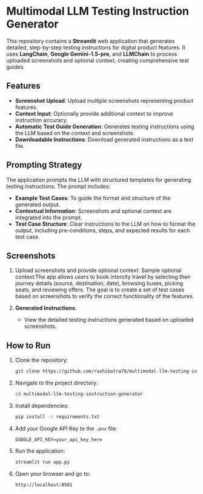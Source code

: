 # Multimodal LLM Testing Instruction Generator

This repository contains a **Streamlit** web application that generates detailed, step-by-step testing instructions for digital product features. It uses **LangChain**, **Google Gemini-1.5-pro**, and **LLMChain** to process uploaded screenshots and optional context, creating comprehensive test guides.

## Features

- **Screenshot Upload**: Upload multiple screenshots representing product features.
- **Context Input**: Optionally provide additional context to improve instruction accuracy.
- **Automatic Test Guide Generation**: Generates testing instructions using the LLM based on the context and screenshots.
- **Downloadable Instructions**: Download generated instructions as a text file.

## Prompting Strategy

The application prompts the LLM with structured templates for generating testing instructions. The prompt includes:

- **Example Test Cases**: To guide the format and structure of the generated output.
- **Contextual Information**: Screenshots and optional context are integrated into the prompt.
- **Test Case Structure**: Clear instructions to the LLM on how to format the output, including pre-conditions, steps, and expected results for each test case.

## Screenshots

1. Upload screenshots and provide optional context.
   Sample optional context:The app allows users to book intercity travel by selecting their journey details (source, destination, date), browsing buses, picking seats, and reviewing offers. The goal is to create a set of test cases based on screenshots to verify the correct functionality of the features.
  
3. **Generated Instructions**: 
   - View the detailed testing instructions generated based on uploaded screenshots.
   

## How to Run

1. Clone the repository:
    ```bash
    git clone https://github.com/rashibatra78/multimodal-llm-testing-instruction-generator.git
    ```

2. Navigate to the project directory:
    ```bash
    cd multimodal-llm-testing-instruction-generator
    ```

3. Install dependencies:
    ```bash
    pip install -r requirements.txt
    ```

4. Add your Google API Key to the `.env` file:
    ```
    GOOGLE_API_KEY=your_api_key_here
    ```

5. Run the application:
    ```bash
    streamlit run app.py
    ```

6. Open your browser and go to:
    ```
    http://localhost:8501
    ```
